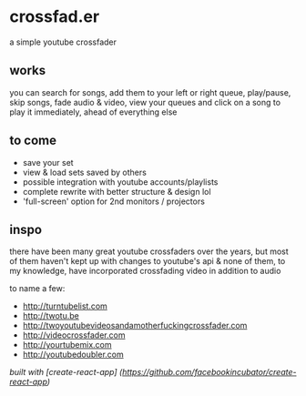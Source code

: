 # crossfad.er 

a simple youtube crossfader

## works

you can search for songs, add them to your left or right queue, play/pause, skip songs, fade audio & video, view your queues and click on a song to play it immediately, ahead of everything else

## to come

- save your set
- view & load sets saved by others
- possible integration with youtube accounts/playlists
- complete rewrite with better structure & design lol
- 'full-screen' option for 2nd monitors / projectors

## inspo

there have been many great youtube crossfaders over the years, but most of them haven't kept up with changes to youtube's api & none of them, to my knowledge, have incorporated crossfading video in addition to audio 

to name a few:

- http://turntubelist.com
- http://twotu.be
- http://twoyoutubevideosandamotherfuckingcrossfader.com
- http://videocrossfader.com
- http://yourtubemix.com
- http://youtubedoubler.com

*built with [create-react-app] (https://github.com/facebookincubator/create-react-app)*
